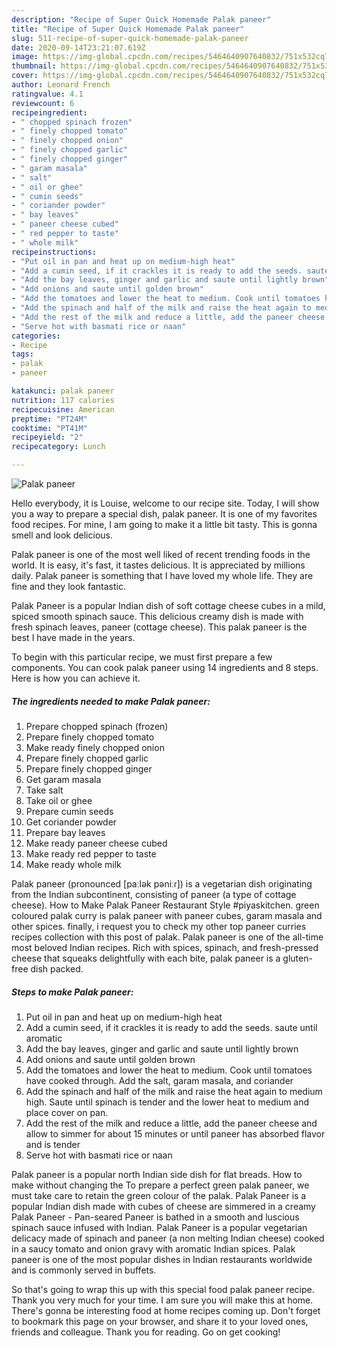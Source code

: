 ```yaml
---
description: "Recipe of Super Quick Homemade Palak paneer"
title: "Recipe of Super Quick Homemade Palak paneer"
slug: 511-recipe-of-super-quick-homemade-palak-paneer
date: 2020-09-14T23:21:07.619Z
image: https://img-global.cpcdn.com/recipes/5464640907640832/751x532cq70/palak-paneer-recipe-main-photo.jpg
thumbnail: https://img-global.cpcdn.com/recipes/5464640907640832/751x532cq70/palak-paneer-recipe-main-photo.jpg
cover: https://img-global.cpcdn.com/recipes/5464640907640832/751x532cq70/palak-paneer-recipe-main-photo.jpg
author: Leonard French
ratingvalue: 4.1
reviewcount: 6
recipeingredient:
- " chopped spinach frozen"
- " finely chopped tomato"
- " finely chopped onion"
- " finely chopped garlic"
- " finely chopped ginger"
- " garam masala"
- " salt"
- " oil or ghee"
- " cumin seeds"
- " coriander powder"
- " bay leaves"
- " paneer cheese cubed"
- " red pepper to taste"
- " whole milk"
recipeinstructions:
- "Put oil in pan and heat up on medium-high heat"
- "Add a cumin seed, if it crackles it is ready to add the seeds. saute until aromatic"
- "Add the bay leaves, ginger and garlic and saute until lightly brown"
- "Add onions and saute until golden brown"
- "Add the tomatoes and lower the heat to medium. Cook until tomatoes have cooked through. Add the salt, garam masala, and coriander"
- "Add the spinach and half of the milk and raise the heat again to medium high. Saute until spinach is tender and the lower heat to medium and place cover on pan."
- "Add the rest of the milk and reduce a little, add the paneer cheese and allow to simmer for about 15 minutes or until paneer has absorbed flavor and is tender"
- "Serve hot with basmati rice or naan"
categories:
- Recipe
tags:
- palak
- paneer

katakunci: palak paneer 
nutrition: 117 calories
recipecuisine: American
preptime: "PT24M"
cooktime: "PT41M"
recipeyield: "2"
recipecategory: Lunch

---
```



![Palak paneer](https://img-global.cpcdn.com/recipes/5464640907640832/751x532cq70/palak-paneer-recipe-main-photo.jpg)

Hello everybody, it is Louise, welcome to our recipe site. Today, I will show you a way to prepare a special dish, palak paneer. It is one of my favorites food recipes. For mine, I am going to make it a little bit tasty. This is gonna smell and look delicious.

Palak paneer is one of the most well liked of recent trending foods in the world. It is easy, it's fast, it tastes delicious. It is appreciated by millions daily. Palak paneer is something that I have loved my whole life. They are fine and they look fantastic.

Palak Paneer is a popular Indian dish of soft cottage cheese cubes in a mild, spiced smooth spinach sauce. This delicious creamy dish is made with fresh spinach leaves, paneer (cottage cheese). This palak paneer is the best I have made in the years.


To begin with this particular recipe, we must first prepare a few components. You can cook palak paneer using 14 ingredients and 8 steps. Here is how you can achieve it.

<!--inarticleads1-->

##### The ingredients needed to make Palak paneer:

1. Prepare  chopped spinach (frozen)
1. Prepare  finely chopped tomato
1. Make ready  finely chopped onion
1. Prepare  finely chopped garlic
1. Prepare  finely chopped ginger
1. Get  garam masala
1. Take  salt
1. Take  oil or ghee
1. Prepare  cumin seeds
1. Get  coriander powder
1. Prepare  bay leaves
1. Make ready  paneer cheese cubed
1. Make ready  red pepper to taste
1. Make ready  whole milk


Palak paneer (pronounced [paːlək pəniːɾ]) is a vegetarian dish originating from the Indian subcontinent, consisting of paneer (a type of cottage cheese). How to Make Palak Paneer Restaurant Style #piyaskitchen. green coloured palak curry is palak paneer with paneer cubes, garam masala and other spices. finally, i request you to check my other top paneer curries recipes collection with this post of palak. Palak paneer is one of the all-time most beloved Indian recipes. Rich with spices, spinach, and fresh-pressed cheese that squeaks delightfully with each bite, palak paneer is a gluten-free dish packed. 

<!--inarticleads2-->

##### Steps to make Palak paneer:

1. Put oil in pan and heat up on medium-high heat
1. Add a cumin seed, if it crackles it is ready to add the seeds. saute until aromatic
1. Add the bay leaves, ginger and garlic and saute until lightly brown
1. Add onions and saute until golden brown
1. Add the tomatoes and lower the heat to medium. Cook until tomatoes have cooked through. Add the salt, garam masala, and coriander
1. Add the spinach and half of the milk and raise the heat again to medium high. Saute until spinach is tender and the lower heat to medium and place cover on pan.
1. Add the rest of the milk and reduce a little, add the paneer cheese and allow to simmer for about 15 minutes or until paneer has absorbed flavor and is tender
1. Serve hot with basmati rice or naan


Palak paneer is a popular north Indian side dish for flat breads. How to make without changing the To prepare a perfect green palak paneer, we must take care to retain the green colour of the palak. Palak Paneer is a popular Indian dish made with cubes of cheese are simmered in a creamy Palak Paneer - Pan-seared Paneer is bathed in a smooth and luscious spinach sauce infused with Indian. Palak Paneer is a popular vegetarian delicacy made of spinach and paneer (a non melting Indian cheese) cooked in a saucy tomato and onion gravy with aromatic Indian spices. Palak paneer is one of the most popular dishes in Indian restaurants worldwide and is commonly served in buffets. 

So that's going to wrap this up with this special food palak paneer recipe. Thank you very much for your time. I am sure you will make this at home. There's gonna be interesting food at home recipes coming up. Don't forget to bookmark this page on your browser, and share it to your loved ones, friends and colleague. Thank you for reading. Go on get cooking!
